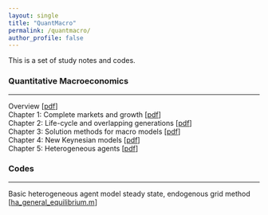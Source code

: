 ```yaml
---
layout: single
title: "QuantMacro"
permalink: /quantmacro/
author_profile: false
---
```


This is a set of study notes and codes. 

### Quantitative Macroeconomics
---
Overview [[pdf](/upload/notes/Overview.pdf)] <br> 
Chapter 1: Complete markets and growth [[pdf](/upload/notes/Chapter1.pdf)] <br> 
Chapter 2: Life-cycle and overlapping generations [[pdf](/upload/notes/Chapter2.pdf)] <br> 
Chapter 3: Solution methods for macro models  [[pdf](/upload/notes/Chapter3.pdf)] <br> 
Chapter 4: New Keynesian models  [[pdf](/upload/notes/Chapter4.pdf)] <br> 
Chapter 5: Heterogeneous agents  [[pdf](/upload/notes/Chapter5.pdf)] <br> 

### Codes
---
Basic heterogeneous agent model steady state, endogenous grid method               [[ha_general_equilibrium.m](/upload/codes/ha_general_equilibrium.m)]<br>              
  <br>
    <br>
      <br>
        <br>
          <br>
            <br>
              <br>
                <br>
                  <br>
                    <br>          
          
          
          
          
